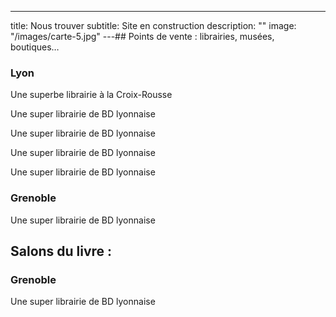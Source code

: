 ---

title: Nous trouver
subtitle: Site en construction
description: ""
image: "/images/carte-5.jpg"
---## Points de vente : librairies, musées, boutiques…

### Lyon

<two-columns>

<place title="à Titre d'Aile" address="23 rue des Tables Claudiennes, 69001 Lyon" website="https://www.atitredaile.fr">Une superbe librairie à la Croix-Rousse</place>

<place title="Librairie LA BD" address="50 grande rue de la Croix-Rousse, 69004 Lyon" website="https://labd.net">Une super librairie de BD lyonnaise</place>

<place title="Librairie LA BD" address="50 grande rue de la Croix-Rousse, 69004 Lyon" website="https://labd.net">Une super librairie de BD lyonnaise</place>

<place title="Librairie LA BD" address="50 grande rue de la Croix-Rousse, 69004 Lyon" website="https://labd.net">Une super librairie de BD lyonnaise</place>

<place title="Librairie LA BD" address="50 grande rue de la Croix-Rousse, 69004 Lyon" website="https://labd.net">Une super librairie de BD lyonnaise</place>

</two-columns>

### Grenoble

<two-columns>

<place title="Librairie LA GRENOBLOISE" address="50 grande rue de la Croix-Rousse, 69004 Lyon" website="https://labd.net">Une super librairie de BD lyonnaise</place>

</two-columns>

## Salons du livre :

### Grenoble

<two-columns>

<place title="Salon LE GRENOBLOIS" address="50 grande rue de la Croix-Rousse, 69004 Lyon" website="https://labd.net">Une super librairie de BD lyonnaise</place>

</two-columns>
